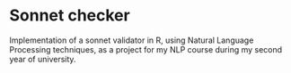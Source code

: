 # Sonnet checker
Implementation of a sonnet validator in R, using Natural Language Processing techniques, as a project for my NLP course during my second year of university.
